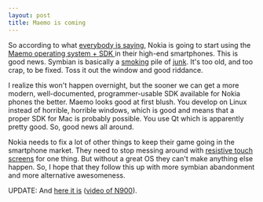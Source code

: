 ```yaml
---
layout: post
title: Maemo is coming
---
```



So according to what <a href="http://www.fiercewireless.com/story/report-nokia-lean-linux-smartphone-battle/2009-08-26">everybody is saying</a>, Nokia is going to start using the <a href="http://maemo.org/">Maemo operating system + SDK </a>in their high-end smartphones. This is good news. Symbian is basically a <a href="http://www.codeproject.com/KB/mobile/Symbian_OS_design_faults.aspx">smoking</a> pile of <a href="http://spellcoder.com/blogs/tayseer/archive/2007/03/01/6033.aspx">junk</a>. It's too old, and too crap, to be fixed. Toss it out the window and good riddance.

I realize this won't happen overnight, but the sooner we can get a more modern, well-documented, programmer-usable SDK available for Nokia phones the better. Maemo looks good at first blush. You develop on Linux instead of horrible, horrible windows, which is good and means that a proper SDK for Mac is probably possible. You use Qt which is apparently pretty good. So, good news all around.

Nokia needs to fix a lot of other things to keep their game going in the smartphone market. They need to stop messing around with <a href="/weblog/2009/6/4/nokia_blows_it_on_the/">resistive touch screens</a> for one thing. But without a great OS they can't make anything else happen. So, I hope that they follow this up with more symbian abandonment and more alternative awesomeness.

UPDATE: And <a href="http://maemo.nokia.com/n900/">here it is</a> (<a href="http://www.youtube.com/watch?v=Au_uRmoy8Fs">video of N900</a>).
